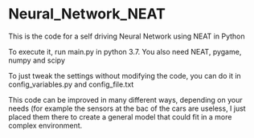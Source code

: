 # Neural_Network_NEAT
This is the code for a self driving Neural Network using NEAT in Python

To execute it, run main.py in python 3.7.
You also need NEAT, pygame, numpy and scipy

To just tweak the settings without modifying the code, you can do it in config_variables.py and config_file.txt 

This code can be improved in many different ways, depending on your needs (for example the sensors at the bac of the cars are useless, I just placed them there to create a general model that could fit in a more complex environment.
